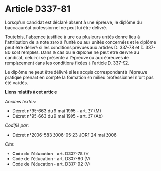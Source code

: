 # Article D337-81

Lorsqu'un candidat est déclaré absent à une épreuve, le diplôme du baccalauréat professionnel ne peut lui être délivré. 

Toutefois, l'absence justifiée à une ou plusieurs unités donne lieu à l'attribution de la note zéro à l'unité ou aux unités
concernées et le diplôme peut être délivré si les conditions prévues aux articles D. 337-78 et D. 337-80 sont remplies. Dans
le cas où le diplôme ne peut être délivré au candidat, celui-ci se présente à l'épreuve ou aux épreuves de remplacement dans
les conditions fixées à l'article D. 337-92. 

Le diplôme ne peut être délivré si les acquis correspondant à l'épreuve pratique prenant en compte la formation en milieu
professionnel n'ont pas été validés.

**Liens relatifs à cet article**

_Anciens textes_:

  - Décret n°95-663 du 9 mai 1995 - art. 27 (M)
  - Décret n°95-663 du 9 mai 1995 - art. 27 (Ab)

_Codifié par_:

  - Décret n°2006-583 2006-05-23 JORF 24 mai 2006

_Cite_:

  - Code de l'éducation - art. D337-78 (V)
  - Code de l'éducation - art. D337-80 (V)
  - Code de l'éducation - art. D337-92 (V)
